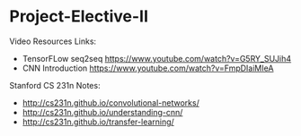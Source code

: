 # Project-Elective-II

Video Resources Links:
- TensorFLow seq2seq https://www.youtube.com/watch?v=G5RY_SUJih4
- CNN Introduction https://www.youtube.com/watch?v=FmpDIaiMIeA

Stanford CS 231n Notes:
- http://cs231n.github.io/convolutional-networks/
- http://cs231n.github.io/understanding-cnn/
- http://cs231n.github.io/transfer-learning/
